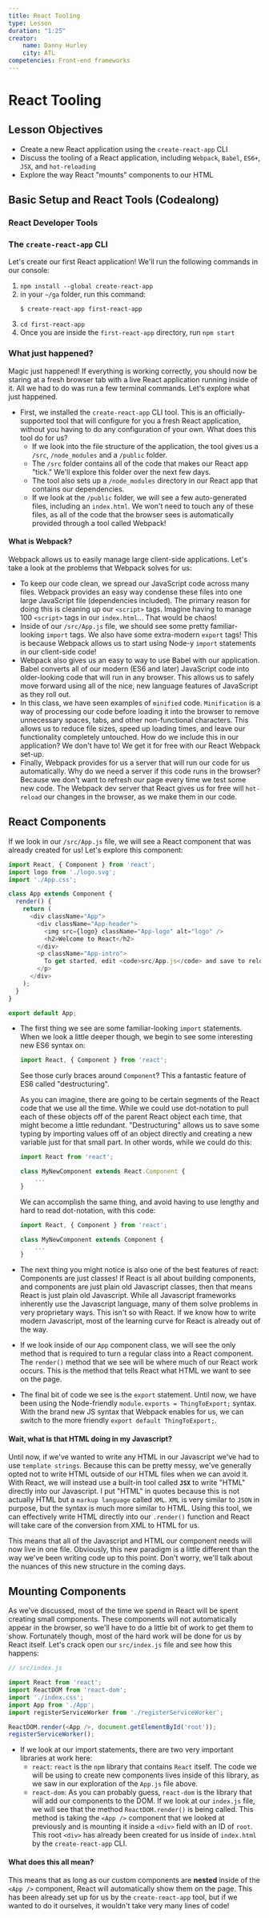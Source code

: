 ```yaml
---
title: React Tooling
type: Lesson
duration: "1:25"
creator:
    name: Danny Hurley 
    city: ATL
competencies: Front-end frameworks
---
```


# React Tooling

## Lesson Objectives
* Create a new React application using the `create-react-app` CLI
* Discuss the tooling of a React application, including `Webpack`, `Babel`, `ES6+`, `JSX`, and `hot-reloading`
* Explore the way React "mounts" components to our HTML

## Basic Setup and React Tools (Codealong)

### React Developer Tools

### The `create-react-app` CLI
Let's create our first React application! We'll run the following commands in our console:

1. `npm install --global create-react-app`
2. in your `~/ga` folder, run this command:
 	```
	$ create-react-app first-react-app 
	```    
3. `cd first-react-app`
4. Once you are inside the `first-react-app` directory, run `npm start`

### What just happened?

Magic just happened! If everything is working correctly, you should now be staring at a fresh browser tab with a live React application running inside of it. All we had to do was run a few terminal commands. Let's explore what just happened.

* First, we installed the `create-react-app` CLI tool. This is an officially-supported tool that will configure for you a fresh React application, without you having to do any configuration of your own. What does this tool do for us?
	* If we look into the file structure of the application, the tool gives us a `/src`, `/node_modules` and a `/public` folder. 
	* The `/src` folder contains all of the code that makes our React app "tick." We'll explore this folder over the next few days.
	* The tool also sets up a `/node_modules` directory in our React app that contains our dependencies.
	* If we look at the `/public` folder, we will see a few auto-generated files, including an `index.html`. We won't need to touch any of these files, as all of the code that the browser sees is automatically provided through a tool called Webpack!

#### What is Webpack?	

Webpack allows us to easily manage large client-side applications. Let's take a look at the problems that Webpack solves for us:

* To keep our code clean, we spread our JavaScript code across many files. Webpack provides an easy way condense these files into one large JavaScript file (dependencies included). The primary reason for doing this is cleaning up our `<script>` tags. Imagine having to manage 100 `<script>` tags in our `index.html`... That would be chaos!
* Inside of our `/src/App.js` file, we should see some pretty familiar-looking `import` tags. We also have some extra-modern `export` tags! This is because Webpack allows us to start using Node-y `import` statements in our client-side code!
* Webpack also gives us an easy to way to use Babel with our application. Babel converts all of our modern (ES6 and later) JavaScript code into older-looking code that will run in any browser. This allows us to safely move forward using all of the nice, new language features of JavaScript as they roll out.
* In this class, we have seen examples of `minified` code. `Minification` is a way of processing our code before loading it into the browser to remove unnecessary spaces, tabs, and other non-functional characters. This allows us to reduce file sizes, speed up loading times, and leave our functionality completely untouched. How do we include this in our application? We don't have to! We get it for free with our React Webpack set-up.
* Finally, Webpack provides for us a server that will run our code for us automatically. Why do we need a server if this code runs in the browser? Because we don't want to refresh our page every time we test some new code. The Webpack dev server that React gives us for free will `hot-reload` our changes in the browser, as we make them in our code.

## React Components

If we look in our `/src/App.js` file, we will see a React component that was already created for us! Let's explore this component:

```javascript
import React, { Component } from 'react';
import logo from './logo.svg';
import './App.css';

class App extends Component {
  render() {
    return (
      <div className="App">
        <div className="App-header">
          <img src={logo} className="App-logo" alt="logo" />
          <h2>Welcome to React</h2>
        </div>
        <p className="App-intro">
          To get started, edit <code>src/App.js</code> and save to reload.
        </p>
      </div>
    );
  }
}

export default App;

```

* The first thing we see are some familiar-looking `import` statements. When we look a little deeper though, we begin to see some interesting new ES6 syntax on:

	```javascript
	import React, { Component } from 'react';
	```
	
	See those curly braces around `Component`? This a fantastic feature of ES6 called "destructuring". 
	
	As you can imagine, there are going to be certain segments of the React code that we use all the time. While we could use dot-notation to pull each of these objects off of the parent React object each time, that might become a little redundant. "Destructuring" allows us to save some typing by importing values off of an object directly and creating a new variable just for that small part. In other words, while we could do this: 
	
	```javascript
	import React from 'react';
	
	class MyNewComponent extends React.Component { 
		...
	}
	```
	
	We can accomplish the same thing, and avoid having to use lengthy and hard to read dot-notation, with this code: 
	
	```javascript
	import React, { Component } from 'react';
	
	class MyNewComponent extends Component { 
		...
	}
	```

* The next thing you might notice is also one of the best features of react: Components are just classes! If React is all about building components, and components are just plain old Javascript classes, then that means React is just plain old Javascript. While all Javascript frameworks inherently use the Javascript language, many of them solve problems in very proprietary ways. This isn't so with React. If we know how to write modern Javascript, most of the learning curve for React is already out of the way.

* If we look inside of our `App` component class, we will see the only method that is required to turn a regular class into a React component. The `render()` method that we see will be where much of our React work occurs. This is the method that tells React what HTML we want to see on the page. 

* The final bit of code we see is the `export` statement. Until now, we have been using the Node-friendly `module.exports = ThingToExport;` syntax. With the brand new JS syntax that Webpack enables for us, we can switch to the more friendly `export default ThingToExport;`.

#### Wait, what is that HTML doing in my Javascript?

Until now, if we've wanted to write any HTML in our Javascript we've had to use `template strings`. Because this can be pretty messy, we've generally opted not to write HTML outside of our HTML files when we can avoid it. With React, we will instead use a built-in tool called **`JSX`** to write "HTML" directly into our Javascript. I put "HTML" in quotes because this is not actually HTML but a `markup language` called `XML`. `XML` is very similar to `JSON` in purpose, but the syntax is much more similar to HTML. Using this tool, we can effectively write HTML directly into our `.render()` function and React will take care of the conversion from XML to HTML for us.

This means that all of the Javascript and HTML our component needs will now live in one file. Obviously, this new paradigm is a little different than the way we've been writing code up to this point. Don't worry, we'll talk about the nuances of this new structure in the coming days. 

## Mounting Components

As we've discussed, most of the time we spend in React will be spent creating small components. These components will not automatically appear in the browser, so we'll have to do a little bit of work to get them to show. Fortunately though, most of the hard work will be done for us by React itself. Let's crack open our `src/index.js` file and see how this happens:

```javascript
// src/index.js

import React from 'react';
import ReactDOM from 'react-dom';
import './index.css';
import App from './App';
import registerServiceWorker from './registerServiceWorker';

ReactDOM.render(<App />, document.getElementById('root'));
registerServiceWorker();

```

* If we look at our import statements, there are two very important libraries at work here:
	* `react`: `react` is the `npm` library that contains `React` itself. The code we will be using to create new components lives inside of this library, as we saw in our exploration of the `App.js` file above.
	* `react-dom`: As you can probably guess, `react-dom` is the library that will add our components to the DOM. If we look at our `index.js` file, we will see that the method `ReactDOM.render()` is being called. This method is taking the `<App />` component that we looked at previously and is mounting it inside a `<div>` field with an ID of `root`. This root `<div>` has already been created for us inside of `index.html` by the `create-react-app` CLI. 

#### What does this all mean?

This means that as long as our custom components are **nested** inside of the `<App />` component, React will automatically show them on the page. This has been already set up for us by the `create-react-app` tool, but if we wanted to do it ourselves, it wouldn't take very many lines of code!


